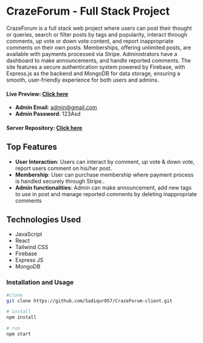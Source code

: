 # CrazeForum - Full Stack Project

CrazeForum is a full stack web project where users can post their thought or queries, search or filter posts by tags and popularity, interact through comments, up vote or down vote content, and report inappropriate comments on their own posts. Memberships, offering unlimited posts, are available with payments processed via Stripe. Administrators have a dashboard to make announcements, and handle reported comments. The site features a secure authentication system powered by Firebase, with Express.js as the backend and MongoDB for data storage, ensuring a smooth, user-friendly experience for both users and admins.

#### Live Preview: [Click here](https://craze-forum.web.app)
- **Admin Email**: admin@gmail.com
- **Admin Password**: 123Asd
#### Server Repository: [Click here](https://github.com/Sadiqur057/CrazeForum-server)

## Top Features

- **User Interaction**: Users can interact by comment, up vote & down vote, report users comment on his/her post.
- **Membership**: User can purchase membership where payment process is handled securely through Stripe..
- **Admin functionalities**: Admin can make announcement, add new tags to use in post and manage reported comments by deleting inappropriate comments

## Technologies Used

 - JavaScript
 - React
 - Tailwind CSS
 - Firebase
 - Express JS
 - MongoDB



### Installation and Usage

```bash
#clone
git clone https://github.com/Sadiqur057/CrazeForum-client.git

# install
npm install

# run
npm start
